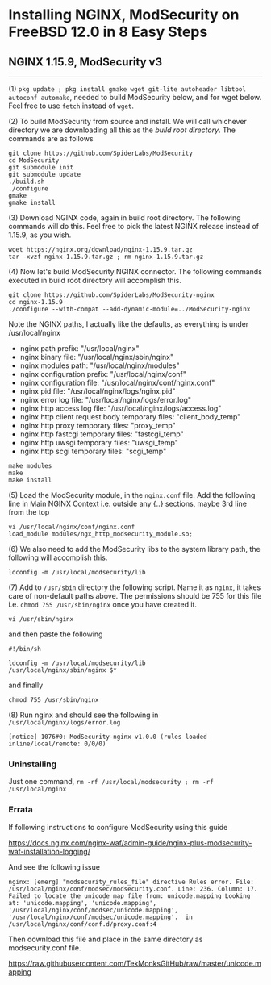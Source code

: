 # Installing NGINX, ModSecurity on FreeBSD 12.0 in 8 Easy Steps
## NGINX 1.15.9, ModSecurity v3

---

(1) `pkg update ; pkg install gmake wget git-lite autoheader libtool autoconf automake`, needed to build ModSecurity below, and for wget below. Feel free to use `fetch` instead of `wget`.

(2) To build ModSecurity from source and install. We will call whichever directory we are downloading all this as the _build root directory_. The commands are as follows
~~~~
git clone https://github.com/SpiderLabs/ModSecurity
cd ModSecurity
git submodule init
git submodule update
./build.sh
./configure
gmake
gmake install
~~~~

(3) Download NGINX code, again in build root directory. The following commands will do this. Feel free to pick the latest NGINX release instead of 1.15.9, as you wish.
~~~~
wget https://nginx.org/download/nginx-1.15.9.tar.gz
tar -xvzf nginx-1.15.9.tar.gz ; rm nginx-1.15.9.tar.gz
~~~~

(4) Now let's build ModSecurity NGINX connector. The following commands executed in build root directory will accomplish this.
~~~~
git clone https://github.com/SpiderLabs/ModSecurity-nginx
cd nginx-1.15.9
./configure --with-compat --add-dynamic-module=../ModSecurity-nginx
~~~~~

Note the NGINX paths, I actually like the defaults, as everything is under /usr/local/nginx
* nginx path prefix: "/usr/local/nginx"
* nginx binary file: "/usr/local/nginx/sbin/nginx"
* nginx modules path: "/usr/local/nginx/modules"
* nginx configuration prefix: "/usr/local/nginx/conf"
* nginx configuration file: "/usr/local/nginx/conf/nginx.conf"
* nginx pid file: "/usr/local/nginx/logs/nginx.pid"
* nginx error log file: "/usr/local/nginx/logs/error.log"
* nginx http access log file: "/usr/local/nginx/logs/access.log"
* nginx http client request body temporary files: "client_body_temp"
* nginx http proxy temporary files: "proxy_temp"
* nginx http fastcgi temporary files: "fastcgi_temp"
* nginx http uwsgi temporary files: "uwsgi_temp"
* nginx http scgi temporary files: "scgi_temp"

~~~~
make modules
make 
make install
~~~~

(5) Load the ModSecurity module, in the `nginx.conf` file. Add the following line in Main NGINX Context i.e. outside any {..} 
sections, maybe 3rd line from the top

~~~~
vi /usr/local/nginx/conf/nginx.conf
load_module modules/ngx_http_modsecurity_module.so;
~~~~

(6) We also need to add the ModSecurity libs to the system library path, the following will accomplish this.

~~~~
ldconfig -m /usr/local/modsecurity/lib
~~~~

(7) Add to `/usr/sbin` directory the following script. Name it as `nginx`, it takes care of non-default paths above. The permissions should be 755 for this file i.e. `chmod 755 /usr/sbin/nginx` once you have created it.
~~~~
vi /usr/sbin/nginx
~~~~
and then paste the following
~~~~
#!/bin/sh

ldconfig -m /usr/local/modsecurity/lib
/usr/local/nginx/sbin/nginx $*
~~~~
and finally 
~~~~
chmod 755 /usr/sbin/nginx
~~~~

(8) Run nginx and should see the following in `/usr/local/nginx/logs/error.log`
~~~~
[notice] 1076#0: ModSecurity-nginx v1.0.0 (rules loaded inline/local/remote: 0/0/0)
~~~~


### Uninstalling
Just one command, `rm -rf /usr/local/modsecurity ; rm -rf /usr/local/nginx`

### Errata
If following instructions to configure ModSecurity using this guide

https://docs.nginx.com/nginx-waf/admin-guide/nginx-plus-modsecurity-waf-installation-logging/

And see the following issue
~~~~
nginx: [emerg] "modsecurity_rules_file" directive Rules error. File: /usr/local/nginx/conf/modsec/modsecurity.conf. Line: 236. Column: 17. Failed to locate the unicode map file from: unicode.mapping Looking at: 'unicode.mapping', 'unicode.mapping', '/usr/local/nginx/conf/modsec/unicode.mapping', '/usr/local/nginx/conf/modsec/unicode.mapping'.  in /usr/local/nginx/conf/conf.d/proxy.conf:4
~~~~

Then download this file and place in the same directory as modsecurity.conf file.

https://raw.githubusercontent.com/TekMonksGitHub/raw/master/unicode.mapping
